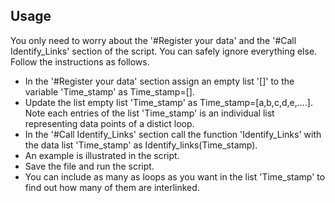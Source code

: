 ## Usage
You only need to worry about the '#Register your data' and the '#Call Identify_Links' section of the script. You can safely ignore everything else. Follow the instructions as follows.
<br>
- In the '#Register your data' section assign an empty list '[]' to the variable 'Time_stamp' as Time_stamp=[].
- Update the list empty list 'Time_stamp' as Time_stamp=[a,b,c,d,e,....]. Note each entries of the list 'Time_stamp' is an individual list representing data points of a distict loop.  
- In the '#Call Identify_Links' section call the function 'Identify_Links' with the data list 'Time_stamp' as Identify_links(Time_stamp).
- An example is illustrated in the script.
- Save the file and run the script.
- You can include as many as loops as you want in the list 'Time_stamp' to find out how many of them are interlinked.


